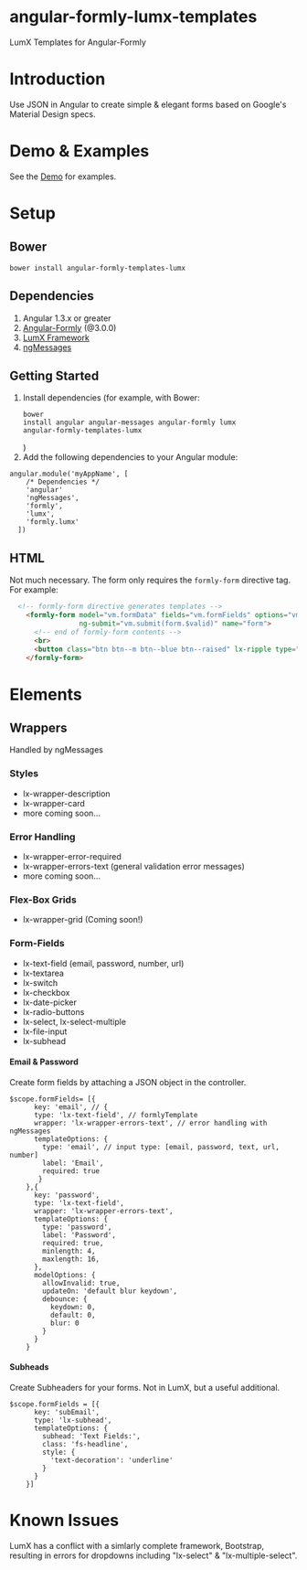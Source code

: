 angular-formly-lumx-templates
=============================

LumX Templates for Angular-Formly

# Introduction

Use JSON in Angular to create simple & elegant forms based on Google's Material Design specs. 

# Demo & Examples

See the [Demo](https://formly-lumx.herokuapp.com/ "Angular-Formly-Lumx Demo") for examples.


# Setup

## Bower

<pre><code>bower install angular-formly-templates-lumx</code></pre>

## Dependencies

1. Angular 1.3.x or greater
2. [Angular-Formly](https://github.com/formly-js/angular-formly "Angular-Formly") (@3.0.0)
3. [LumX Framework](http://ui.lumapps.com/ "LumX Framework") 
4. [ngMessages](https://docs.angularjs.org/api/ngMessages/directive/ngMessages "ngMessages Docs")

## Getting Started

1. Install dependencies (for example, with Bower: <pre><code>bower install angular angular-messages angular-formly lumx angular-formly-templates-lumx</code></pre>)
2. Add the following dependencies to your Angular module:

<pre><code>angular.module('myAppName', [
    /* Dependencies */
    'angular'
    'ngMessages',
    'formly',
    'lumx',
    'formly.lumx'
  ])</code></pre>


## HTML

   Not much necessary. The form only requires the <code>formly-form</code> directive tag. For example:

 ```html
   <!-- formly-form directive generates templates -->
     <formly-form model="vm.formData" fields="vm.formFields" options="vm.formOptions"
                  ng-submit="vm.submit(form.$valid)" name="form">
       <!-- end of formly-form contents -->
       <br>
       <button class="btn btn--m btn--blue btn--raised" lx-ripple type="submit">Submit</button>
     </formly-form>
 ```

# Elements

## Wrappers
Handled by ngMessages

### Styles
- lx-wrapper-description
- lx-wrapper-card
- more coming soon...

### Error Handling
- lx-wrapper-error-required
- lx-wrapper-errors-text (general validation error messages)
- more coming soon...

### Flex-Box Grids
- lx-wrapper-grid (Coming soon!)

### Form-Fields

- lx-text-field (email, password, number, url)
- lx-textarea
- lx-switch
- lx-checkbox
- lx-date-picker
- lx-radio-buttons
- lx-select, lx-select-multiple
- lx-file-input
- lx-subhead

  
#### Email & Password
  
  Create form fields by attaching a JSON object in the controller.
  
  <pre><code>$scope.formFields= [{
      key: 'email', // {
      type: 'lx-text-field', // formlyTemplate
      wrapper: 'lx-wrapper-errors-text', // error handling with ngMessages
      templateOptions: {
        type: 'email', // input type: [email, password, text, url, number]
        label: 'Email',
        required: true
       }
    },{
      key: 'password',
      type: 'lx-text-field',
      wrapper: 'lx-wrapper-errors-text',
      templateOptions: {
        type: 'password',
        label: 'Password',
        required: true,
        minlength: 4,
        maxlength: 16,
      },
      modelOptions: { 
        allowInvalid: true,
        updateOn: 'default blur keydown',
        debounce: {
          keydown: 0,
          default: 0,
          blur: 0
        }
      }
    }</code></pre>

#### Subheads

Create Subheaders for your forms. Not in LumX, but a useful additional.

<pre><code>$scope.formFields = [{
      key: 'subEmail',
      type: 'lx-subhead',
      templateOptions: {
        subhead: 'Text Fields:',
        class: 'fs-headline',
        style: {
          'text-decoration': 'underline'
        }
      }
    }]</code></pre>
    
# Known Issues

LumX has a conflict with a simlarly complete framework, Bootstrap, resulting in errors for dropdowns including "lx-select" & "lx-multiple-select".
